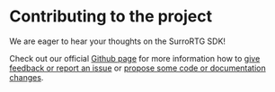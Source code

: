 # Contributing to the project
We are eager to hear your thoughts on the SurroRTG SDK!

Check out our official [Github page](index) for more information how to
[give feedback or report an issue](index) or [propose some code or documentation changes](index).